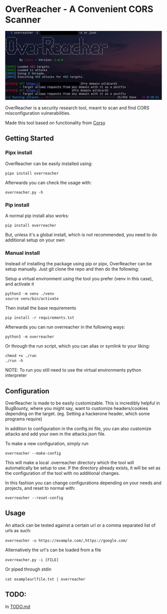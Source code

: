 
# OverReacher - A Convenient CORS Scanner

![Screenshot](https://raw.githubusercontent.com/Zipnx/OverReacher/master/screenshot.png)

OverReacher is a security research tool, meant to scan and find CORS misconfiguration vulnerabilities.

Made this tool based on functionality from [Corsy](https://github.com/s0md3v/Corsy)

## Getting Started

### Pipx install

OverReacher can be easily installed using:
```
pipx install overreacher
```

Afterwards you can check the usage with:
```
overreacher.py -h
```

### Pip install

A normal pip install also works:
```
pip install overreacher
```

But, unless it's a global install, which is not recommended, you need to do additional setup on your own

### Manual install

Instead of installing the package using pip or pipx, OverReacher can be setup manually.
Just git clone the repo and then do the following:

Setup a virtual environment using the tool you prefer (venv in this case), and activate it
```
python3 -m venv ./venv
source venv/bin/activate
```

Then install the base requirements
```
pip install -r requirements.txt
```

Afterwards you can run overreacher in the following ways:
```
python3 -m overreacher
```

Or through the run script, which you can alias or symlink to your liking:
```
chmod +x ./run
./run -h
```

NOTE: To run you still need to use the virtual environments python interpreter

## Configuration

OverReacher is made to be easily customizable. This is incredibly helpful in BugBounty, where you might say, want to customize headers/cookies depending on the target.
(eg. Setting a hackerone header, which some programs require)

In addition to configuration in the config.ini file, you can also customize attacks and add your own in the attacks.json file.

To make a new configuration, simply run
```
overreacher --make-config
```

This will make a local .overreacher directory which the tool will automatically be setup to use.
If the directory already exists, it will be set as the configuration of the tool with no additional changes.

In this fashion you can change configurations depending on your needs and projects, and reset to normal with:
```
overreacher --reset-config
```


## Usage

An attack can be tested against a certain url or a comma separated list of urls as such:

`
overreacher -u https://example.com/,https://google.com/
`

Alternatively the url's can be loaded from a file

`
overreacher.py -i [FILE]
`

Or piped through stdin

`
cat exampleurlfile.txt | overreacher 
`

## TODO:
In [TODO.md](./TODO.md)
